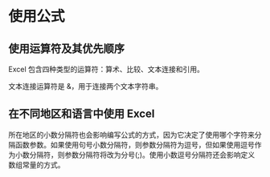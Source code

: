 # 使用公式

## 使用运算符及其优先顺序

Excel 包含四种类型的运算符：算术、比较、文本连接和引用。

文本连接运算符是 &，用于连接两个文本字符串。

## 在不同地区和语言中使用 Excel

所在地区的小数分隔符也会影响编写公式的方式，因为它决定了使用哪个字符来分隔函数参数。如果使用句号小数分隔符，则参数分隔符为逗号，但如果使用逗号作为小数分隔符，则参数分隔符将改为分号(;)。使用小数逗号分隔符还会影响定义数组常量的方式。
